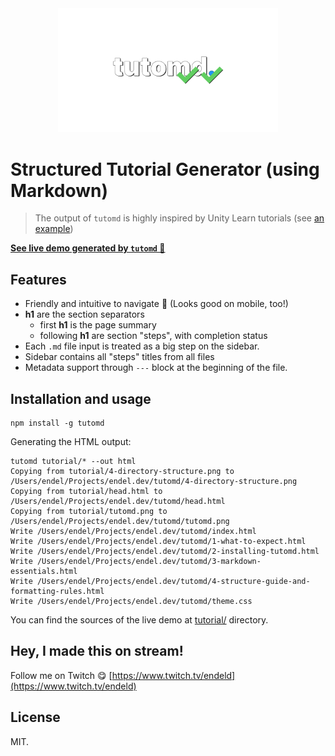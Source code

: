 <div align="center">
<img src="https://github.com/endel/tutomd/blob/master/logo.png?raw=1" width="70%" alt="tutomd" />
</div>

# Structured Tutorial Generator (using Markdown)

> The output of `tutomd` is highly inspired by Unity Learn tutorials (see [an example](https://learn.unity.com/project/introduction-to-visual-scripting?uv=2021.1))

**[See live demo generated by `tutomd` 🐶](https://endel.dev/tutomd/)**

## Features

- Friendly and intuitive to navigate 💅 (Looks good on mobile, too!)
- **h1** are the section separators
  - first **h1** is the page summary
  - following **h1** are section "steps", with completion status
- Each `.md` file input is treated as a big step on the sidebar.
- Sidebar contains all "steps" titles from all files
- Metadata support through `---` block at the beginning of the file.

## Installation and usage

```
npm install -g tutomd
```

Generating the HTML output:

```
tutomd tutorial/* --out html
Copying from tutorial/4-directory-structure.png to /Users/endel/Projects/endel.dev/tutomd/4-directory-structure.png
Copying from tutorial/head.html to /Users/endel/Projects/endel.dev/tutomd/head.html
Copying from tutorial/tutomd.png to /Users/endel/Projects/endel.dev/tutomd/tutomd.png
Write /Users/endel/Projects/endel.dev/tutomd/index.html
Write /Users/endel/Projects/endel.dev/tutomd/1-what-to-expect.html
Write /Users/endel/Projects/endel.dev/tutomd/2-installing-tutomd.html
Write /Users/endel/Projects/endel.dev/tutomd/3-markdown-essentials.html
Write /Users/endel/Projects/endel.dev/tutomd/4-structure-guide-and-formatting-rules.html
Write /Users/endel/Projects/endel.dev/tutomd/theme.css
```

You can find the sources of the live demo at [tutorial/](https://github.com/endel/tutomd/tree/master/tutorial) directory.

## Hey, I made this on stream!

Follow me on Twitch 😋 [https://www.twitch.tv/endeld](https://www.twitch.tv/endeld)

## License

MIT.
